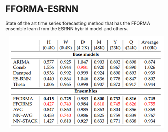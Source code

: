 # FFORMA-ESRNN
State of the art time series forecasting method that has the FFORMA ensemble learn from the ESRNN hybrid model and others.

 <p align="center">
    <img src="resources/results.PNG" alt="alternate text">
 </p>
